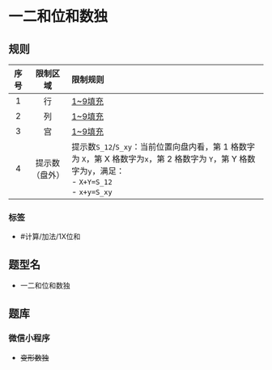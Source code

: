# 一二和位和数独
<!-- START doctoc generated TOC please keep comment here to allow auto update -->
<!-- DON'T EDIT THIS SECTION, INSTEAD RE-RUN doctoc TO UPDATE -->

<!-- END doctoc generated TOC please keep comment here to allow auto update -->

## 规则

| 序号  |  限制区域   | 限制规则                                                                                                                  |
|:---:|:-------:|:----------------------------------------------------------------------------------------------------------------------|
|  1  |    行    | [1~9填充]                                                                                                               |
|  2  |    列    | [1~9填充]                                                                                                               |
|  3  |    宫    | [1~9填充]                                                                                                               |
|  4  | 提示数（盘外） | 提示数`S_12`/`S_xy`：当前位置向盘内看，第 1 格数字为 `X`，第 X 格数字为`x`，第 2 格数字为 `Y`，第 Y 格数字为`y`，满足： <br/> - `X+Y=S_12` <br/> - `x+y=S_xy` |

### 标签

- #计算/加法/1X位和

## 题型名

- 一二和位和数独

## 题库

### 微信小程序

- ~~变形数独~~

[1~9填充]: ../../../../rules/rules.md#1to9填充
